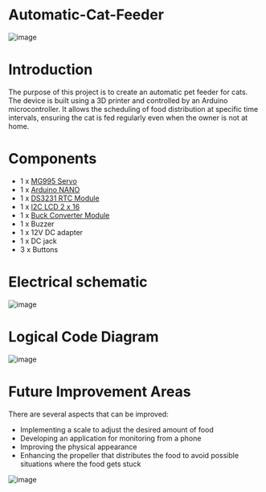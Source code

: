 # Automatic-Cat-Feeder
![image](https://github.com/user-attachments/assets/356bdb61-3e9a-473a-82d0-7b36fbde27ca)

# Introduction
The purpose of this project is to create an automatic pet feeder for cats. The device is built using a 3D printer and controlled by an Arduino microcontroller.
It allows the scheduling of food distribution at specific time intervals, ensuring the cat is fed regularly even when the owner is not at home.

# Components
* 1 x [MG995 Servo](https://www.robofun.ro/mecanice/servomotor-mg995.html)
* 1 x [Arduino NANO](https://store.arduino.cc/en-ro/products/arduino-nano?srsltid=AfmBOooZLFNVh-QeebxxlZAbhJjiAb6UiYyRmgVN_jURxY13lN-8jbhI)
* 1 x [DS3231 RTC Module](https://www.robofun.ro/ds3231-at24c32-iic-module-precision-rtc-module-with-cr2032-battery.html?gad_source=1&gclid=CjwKCAiAlPu9BhAjEiwA5NDSA9EO8z1ZhSsO7Z9mz9YH0nfmmMEbSWrl4xg6iNz1qRcp1VvrmFTIOBoCKOwQAvD_BwE)
* 1 x [I2C LCD 2 x 16](https://www.bitmi.ro/ecran-lcd1602-cu-modul-i2c-iic-10487.html?gad_source=1&gclid=CjwKCAiAlPu9BhAjEiwA5NDSAzAMmp3bmllEWw8EKrQmoRlt1wxjWHfQRoBsTwnhXWZT21BFgPU8QBoCAUkQAvD_BwE)
* 1 x [Buck Converter Module](https://www.sigmanortec.ro/Modul-coborator-tensiune-reglabil-cu-display-LM2596-p134561747?gad_source=1&gclid=CjwKCAiAlPu9BhAjEiwA5NDSA1tTPUx6nSX5OQMMyxlXF5Oy4z7pqTOBUvOZMe9UqCONQocX1JpGvxoCxb4QAvD_BwE)
* 1 x Buzzer
* 1 x 12V DC adapter
* 1 x DC jack
* 3 x Buttons

# Electrical schematic
![image](https://github.com/user-attachments/assets/320997e0-1239-4d9a-be81-126231bc5b23)

# Logical Code Diagram 
![image](https://github.com/user-attachments/assets/c7fe2ac7-7507-428b-8bd3-0481d96cac1b)

# Future Improvement Areas
There are several aspects that can be improved:
* Implementing a scale to adjust the desired amount of food
* Developing an application for monitoring from a phone
* Improving the physical appearance
* Enhancing the propeller that distributes the food to avoid possible situations where the food gets stuck



![image](https://github.com/user-attachments/assets/8db4eeb1-7b00-4333-a6cc-033c8526cac4)

